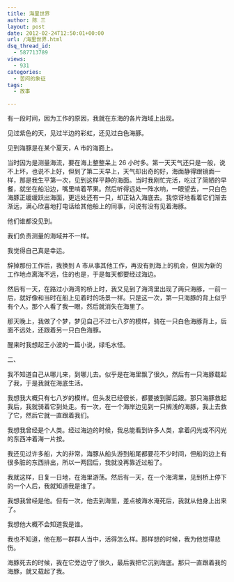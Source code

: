 ```yaml
---
title: 海里世界
author: 陈 三
layout: post
date: 2012-02-24T12:50:01+00:00
url: /海里世界.html
dsq_thread_id:
  - 587713789
views:
  - 931
categories:
  - 苦闷的象征
tags:
  - 故事

---
```

有一段时间，因为工作的原因，我就在东海的各片海域上出现。

见过紫色的天，见过半边的彩虹，还见过白色海豚。

见到海豚是在某个夏天，A 市的海面上。

当时因为是测量海流，要在海上整整呆上 26 小时多。第一天天气还只是一般，说不上坏，也说不上好，但到了第二天早上，天气却出奇的好，海面静得跟镜面一样，那是我生平第一次，见到这样平静的海面。当时我刚忙完活，吃过了简陋的早餐，就坐在船沿边，嘴里啃着苹果。然后听得远处一阵水响，一眼望去，一只白色海豚正缓缓跃出海面，更远处还有一只，却正钻入海底去。我惊讶地看着它们渐去渐远，满心欣喜地打电话给其他船上的同事，问说有没有见着海豚。

他们谁都没见到。

我们负责测量的海域并不一样。

我觉得自己真是幸运。

辞掉那份工作后，我换到 A 市从事其他工作，再没有到海上的机会，但因为新的工作地点离海不远，住的也是，于是每天都要经过海边。

然后有一天，在路过小海湾的桥上时，我又见到了海湾里出现了两只海豚，一前一后，就好像和当时在船上见着时的场景一样。只是这一次，第一只海豚的背上似乎有个人。那个人看了我一眼，然后就消失在海里了。

那天晚上，我做了个梦，梦见自己不过七八岁的模样，骑在一只白色海豚背上，后面不远处，还跟着另一只白色海豚。

醒来时我想起王小波的一篇小说，绿毛水怪。

二、

我不知道自己从哪儿来，到哪儿去。似乎是在海里飘了很久，然后有一只海豚载起了我，于是我就在海底生活。

我想我大概只有七八岁的模样。但头发已经很长，都要披到脚后跟。那只海豚救起我后，我就骑着它到处走。有一次，在一个海岸边见到一只搁浅的海豚，我上去救了它，然后它就一直跟着我们。

我想我曾经是个人类。经过海边的时候，我总能看到许多人类，拿着闪光或不闪光的东西冲着海一片按。

我还见过许多船，大的非常，海豚从船头游到船尾都要花不少时间，但船的边上有很多脏的东西排出，所以一两回后，我就没再靠近过船了。

我就这样，日复一日地，在海里游荡。然后有一天，在一个海湾里，见到桥上停下的一个人后，我就知道我是谁了。

我想我曾经是他。但有一次，他去到海里，差点被海水淹死后，我就从他身上出来了。

我想他大概不会知道我是谁。

我也不知道，他在那一群群人当中，活得怎么样。那样想的时候，我为他觉得悲伤。

海豚死去的时候，我在它旁边守了很久，最后我把它沉到海底。那只一直跟着我的海豚，就又载起了我。